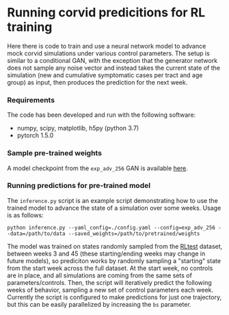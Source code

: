 # Running corvid predicitions for RL training
Here there is code to train and use a neural network model to advance mock corvid simulations under various control parameters. The setup is similar to a conditional GAN, with the exception that the generator network does not sample any noise vector and instead takes the current state of the simulation (new and cumulative symptomatic cases per tract and age group) as input, then produces the prediction for the next week.

### Requirements
The code has been developed and run with the following software:
* numpy, scipy, matplotlib, h5py (python 3.7)
* pytorch 1.5.0

### Sample pre-trained weights
A model checkpoint from the `exp_adv_256` GAN is available [here](https://portal.nersc.gov/project/m3623/pretrained/RLtest/).

### Running predictions for pre-trained model
The `inference.py` script is an example script demonstrating how to use the trained model to advance the state of a simulation over some weeks. Usage is as follows:
```
python inference.py --yaml_config=./config.yaml --config=exp_adv_256 --data=/path/to/data --saved_weights=/path/to/pretrained/weights
```
The model was trained on states randomly sampled from the [RLtest](https://portal.nersc.gov/project/m3623/datasets/RLtest/) dataset, between weeks 3 and 45 (these starting/ending weeks may change in future models), so prediciton works by randomly sampling a "starting" state from the start week across the full dataset. At the start week, no controls are in place, and all simulations are coming from the same sets of parameters/controls. Then, the script will iteratively predict the following weeks of behavior, sampling a new set of control parameters each week. Currently the script is configured to make predictions for just one trajectory, but this can be easily parallelized by increasing the `bs` parameter.

